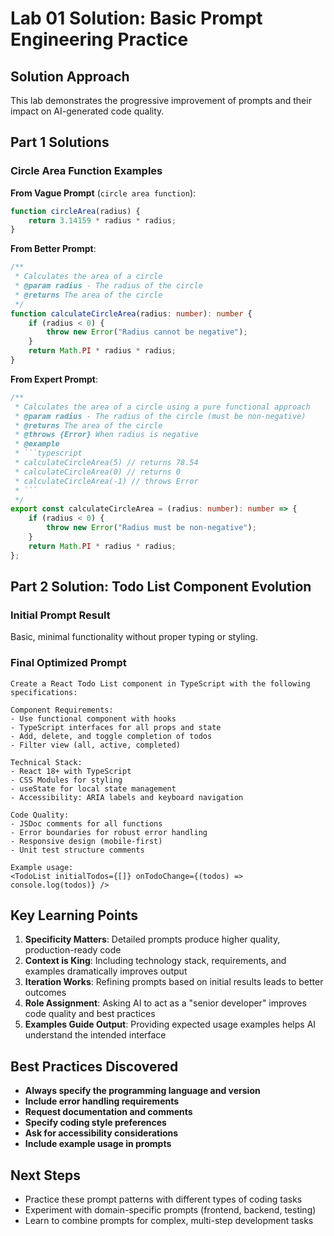 # Lab 01 Solution: Basic Prompt Engineering Practice

## Solution Approach

This lab demonstrates the progressive improvement of prompts and their impact on AI-generated code quality.

## Part 1 Solutions

### Circle Area Function Examples

**From Vague Prompt** (`circle area function`):
```typescript
function circleArea(radius) {
    return 3.14159 * radius * radius;
}
```

**From Better Prompt**:
```typescript
/**
 * Calculates the area of a circle
 * @param radius - The radius of the circle
 * @returns The area of the circle
 */
function calculateCircleArea(radius: number): number {
    if (radius < 0) {
        throw new Error("Radius cannot be negative");
    }
    return Math.PI * radius * radius;
}
```

**From Expert Prompt**:
```typescript
/**
 * Calculates the area of a circle using a pure functional approach
 * @param radius - The radius of the circle (must be non-negative)
 * @returns The area of the circle
 * @throws {Error} When radius is negative
 * @example
 * ```typescript
 * calculateCircleArea(5) // returns 78.54
 * calculateCircleArea(0) // returns 0
 * calculateCircleArea(-1) // throws Error
 * ```
 */
export const calculateCircleArea = (radius: number): number => {
    if (radius < 0) {
        throw new Error("Radius must be non-negative");
    }
    return Math.PI * radius * radius;
};
```

## Part 2 Solution: Todo List Component Evolution

### Initial Prompt Result
Basic, minimal functionality without proper typing or styling.

### Final Optimized Prompt
```
Create a React Todo List component in TypeScript with the following specifications:

Component Requirements:
- Use functional component with hooks
- TypeScript interfaces for all props and state
- Add, delete, and toggle completion of todos
- Filter view (all, active, completed)

Technical Stack:
- React 18+ with TypeScript
- CSS Modules for styling
- useState for local state management
- Accessibility: ARIA labels and keyboard navigation

Code Quality:
- JSDoc comments for all functions
- Error boundaries for robust error handling
- Responsive design (mobile-first)
- Unit test structure comments

Example usage:
<TodoList initialTodos={[]} onTodoChange={(todos) => console.log(todos)} />
```

## Key Learning Points

1. **Specificity Matters**: Detailed prompts produce higher quality, production-ready code
2. **Context is King**: Including technology stack, requirements, and examples dramatically improves output
3. **Iteration Works**: Refining prompts based on initial results leads to better outcomes
4. **Role Assignment**: Asking AI to act as a "senior developer" improves code quality and best practices
5. **Examples Guide Output**: Providing expected usage examples helps AI understand the intended interface

## Best Practices Discovered

- **Always specify the programming language and version**
- **Include error handling requirements**
- **Request documentation and comments**
- **Specify coding style preferences**
- **Ask for accessibility considerations**
- **Include example usage in prompts**

## Next Steps

- Practice these prompt patterns with different types of coding tasks
- Experiment with domain-specific prompts (frontend, backend, testing)
- Learn to combine prompts for complex, multi-step development tasks
